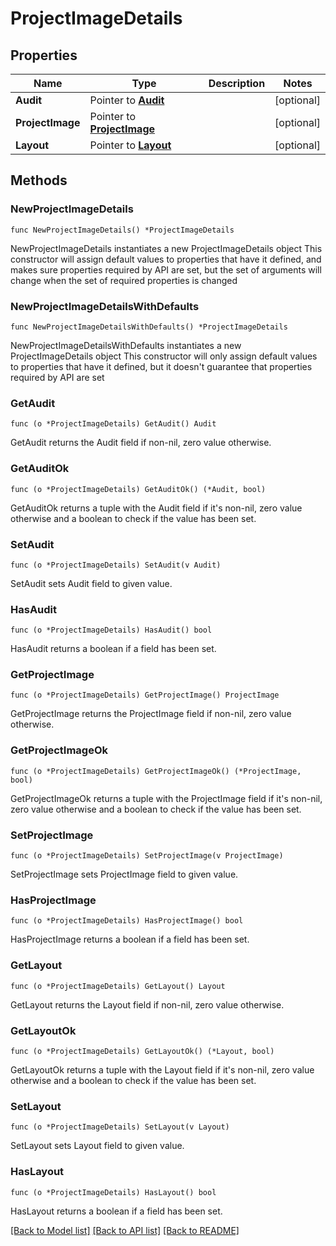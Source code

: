 # ProjectImageDetails

## Properties

Name | Type | Description | Notes
------------ | ------------- | ------------- | -------------
**Audit** | Pointer to [**Audit**](Audit.md) |  | [optional] 
**ProjectImage** | Pointer to [**ProjectImage**](ProjectImage.md) |  | [optional] 
**Layout** | Pointer to [**Layout**](Layout.md) |  | [optional] 

## Methods

### NewProjectImageDetails

`func NewProjectImageDetails() *ProjectImageDetails`

NewProjectImageDetails instantiates a new ProjectImageDetails object
This constructor will assign default values to properties that have it defined,
and makes sure properties required by API are set, but the set of arguments
will change when the set of required properties is changed

### NewProjectImageDetailsWithDefaults

`func NewProjectImageDetailsWithDefaults() *ProjectImageDetails`

NewProjectImageDetailsWithDefaults instantiates a new ProjectImageDetails object
This constructor will only assign default values to properties that have it defined,
but it doesn't guarantee that properties required by API are set

### GetAudit

`func (o *ProjectImageDetails) GetAudit() Audit`

GetAudit returns the Audit field if non-nil, zero value otherwise.

### GetAuditOk

`func (o *ProjectImageDetails) GetAuditOk() (*Audit, bool)`

GetAuditOk returns a tuple with the Audit field if it's non-nil, zero value otherwise
and a boolean to check if the value has been set.

### SetAudit

`func (o *ProjectImageDetails) SetAudit(v Audit)`

SetAudit sets Audit field to given value.

### HasAudit

`func (o *ProjectImageDetails) HasAudit() bool`

HasAudit returns a boolean if a field has been set.

### GetProjectImage

`func (o *ProjectImageDetails) GetProjectImage() ProjectImage`

GetProjectImage returns the ProjectImage field if non-nil, zero value otherwise.

### GetProjectImageOk

`func (o *ProjectImageDetails) GetProjectImageOk() (*ProjectImage, bool)`

GetProjectImageOk returns a tuple with the ProjectImage field if it's non-nil, zero value otherwise
and a boolean to check if the value has been set.

### SetProjectImage

`func (o *ProjectImageDetails) SetProjectImage(v ProjectImage)`

SetProjectImage sets ProjectImage field to given value.

### HasProjectImage

`func (o *ProjectImageDetails) HasProjectImage() bool`

HasProjectImage returns a boolean if a field has been set.

### GetLayout

`func (o *ProjectImageDetails) GetLayout() Layout`

GetLayout returns the Layout field if non-nil, zero value otherwise.

### GetLayoutOk

`func (o *ProjectImageDetails) GetLayoutOk() (*Layout, bool)`

GetLayoutOk returns a tuple with the Layout field if it's non-nil, zero value otherwise
and a boolean to check if the value has been set.

### SetLayout

`func (o *ProjectImageDetails) SetLayout(v Layout)`

SetLayout sets Layout field to given value.

### HasLayout

`func (o *ProjectImageDetails) HasLayout() bool`

HasLayout returns a boolean if a field has been set.


[[Back to Model list]](../README.md#documentation-for-models) [[Back to API list]](../README.md#documentation-for-api-endpoints) [[Back to README]](../README.md)


